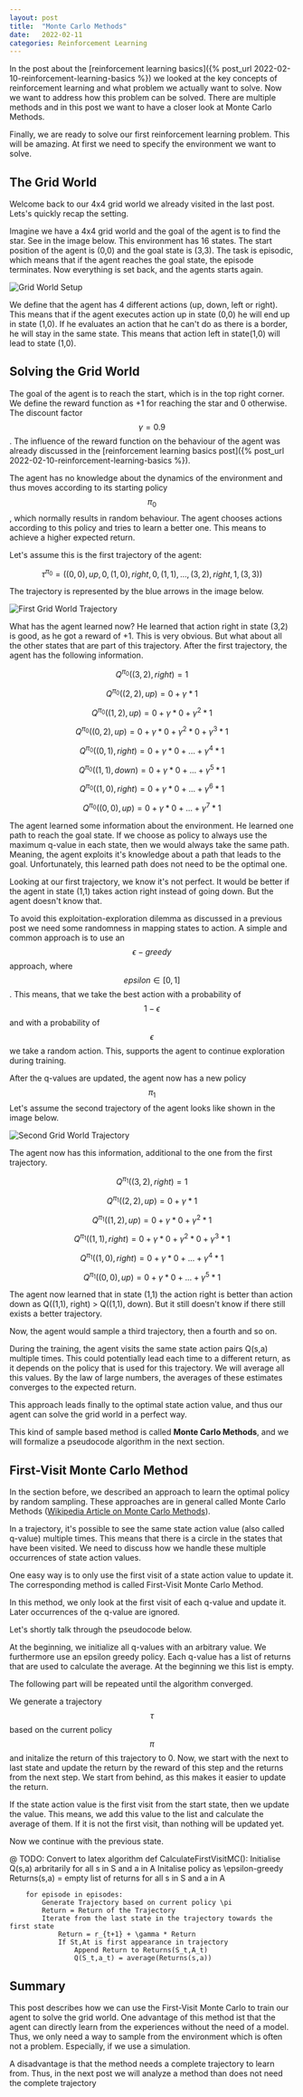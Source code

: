 ```yaml
---
layout: post
title:  "Monte Carlo Methods"
date:   2022-02-11
categories: Reinforcement Learning
---
```


In the post about the [reinforcement learning basics]({% post_url 2022-02-10-reinforcement-learning-basics %}) we looked at the key concepts of reinforcement learning and what problem we actually want to solve. Now we want to address how this problem can be
solved. There are multiple methods and in this post we want to have a closer look at Monte Carlo Methods.

Finally, we are ready to solve our first reinforcement learning problem. This will be amazing. At first we need to specify
the environment we want to solve.

## The Grid World
Welcome back to our 4x4 grid world we already visited in the last post. Lets's quickly recap the setting.

Imagine we have a 4x4 grid world and the goal of the agent is to find the star. See in the image below.
This environment has 16 states. The start position of the agent is (0,0) and the goal state is (3,3). The task is episodic, which means that if the agent reaches the goal state, the episode terminates. Now everything is set back, and the agents starts again.

![Grid World Setup](/images/grid_world_setup.png)

We define that the agent has 4 different actions (up, down, left or right). This means that if the agent
executes action up in state (0,0) he will end up in state (1,0). If he evaluates an action that he can't do as there is a border, he will
stay in the same state. This means that action left in state(1,0) will lead to state (1,0).

## Solving the Grid World
The goal of the agent is to reach the start, which is in the top right corner. We define the reward function as +1 for reaching the star and 0 otherwise. The discount factor $$\gamma = 0.9$$. The influence of the reward function on the
behaviour of the agent was already discussed in the [reinforcement learning basics post]({% post_url 2022-02-10-reinforcement-learning-basics %}).

The agent has no knowledge about the dynamics of the environment and thus moves according to its starting policy $$\pi_{0}$$, which normally results in random behaviour. The agent chooses actions according to this policy and tries to learn a better one. This means to achieve a higher expected return.

Let's assume this is the first trajectory of the agent:

$$\tau^{\pi_0}=((0,0),up,0,(1,0),right,0,(1,1),...,(3,2),right,1,(3,3))$$

The trajectory is represented by the blue arrows in the image below.

![First Grid World Trajectory](/images/grid_world_trajcectory1.png)

What has the agent learned now? He learned that action right in state (3,2) is good, as he got a reward of +1. This
is very obvious. But what about all the other states that are part of this trajectory. After the first trajectory, the agent has the following information.

$$Q^{\pi_0}((3,2),right) = 1$$

$$Q^{\pi_0}((2,2), up) = 0 + \gamma * 1$$

$$Q^{\pi_0}((1,2), up) = 0 + \gamma * 0 + \gamma^2 * 1$$

$$Q^{\pi_0}((0,2), up) = 0 + \gamma * 0 + \gamma^2 * 0 + \gamma^3 * 1$$

$$Q^{\pi_0}((0,1), right) = 0 + \gamma * 0  + ... + \gamma^4 * 1$$

$$Q^{\pi_0}((1,1), down) = 0 + \gamma * 0 + ... + \gamma^5 * 1$$

$$Q^{\pi_0}((1,0), right) = 0 + \gamma * 0 + ... + \gamma^6 * 1$$

$$Q^{\pi_0}((0,0), up) = 0 + \gamma * 0 + ... + \gamma^7 * 1$$

The agent learned some information about the environment. He learned one path to reach the goal state. If we choose as policy
to always use the maximum q-value in each state, then we would always take the same path. Meaning, the agent exploits it's 
knowledge about a path that leads to the goal. Unfortunately, this learned path does not need to be the optimal one. 

Looking at our first trajectory, we know it's not perfect. It would be better if the agent in state (1,1) takes action right
instead of going down. But the agent doesn't know that.

To avoid this exploitation-exploration dilemma as discussed in a previous post we need some randomness in mapping states to action.
A simple and common approach is to use an $$\epsilon- greedy$$ approach, where $$epsilon \in [0,1]$$. This means, that we
take the best action with a probability of $$1-\epsilon$$ and with a probability of $$\epsilon$$ we take a random action. This, supports the agent to continue exploration during training.

After the q-values are updated, the agent now has a new policy $$\pi_1$$
Let's assume the second trajectory of the agent looks like shown in the image below.

![Second Grid World Trajectory](/images/grid_world_trajectory2.png)

The agent now has this information, additional to the one from the first trajectory.

$$Q^{\pi_1}((3,2),right) = 1$$

$$Q^{\pi_1}((2,2), up) = 0 + \gamma * 1$$

$$Q^{\pi_1}((1,2), up) = 0 + \gamma * 0 + \gamma^2 * 1$$

$$Q^{\pi_1}((1,1), right) = 0 + \gamma * 0 + \gamma^2 * 0 + \gamma^3 * 1$$

$$Q^{\pi_1}((1,0), right) = 0 + \gamma * 0 + ... + \gamma^4 * 1$$

$$Q^{\pi_1}((0,0), up) = 0 + \gamma * 0 + ... + \gamma^5 * 1$$


The agent now learned that in state (1,1) the action right is better than action down as Q((1,1), right) > Q((1,1), down). But it
still doesn't know if there still exists a better trajectory.

Now, the agent would sample a third trajectory, then a fourth and so on.

During the training, the agent visits the same state action pairs Q(s,a) multiple times. This could potentially
lead each time to a different return, as it depends on the policy that is used for this trajectory. We will average all this values. By the law of large numbers, the averages of these estimates converges to the expected return.

This approach leads finally to the optimal state action value, and thus our agent can solve the grid world in a perfect way.

This kind of sample based method is called **Monte Carlo Methods**, and we will formalize a pseudocode algorithm in the next section.

## First-Visit Monte Carlo Method
In the section before, we described an approach to learn the optimal policy by random sampling. These approaches are in general
called Monte Carlo Methods ([Wikipedia Article on Monte Carlo Methods](https://en.wikipedia.org/wiki/Monte_Carlo_method)).

In a trajectory, it's possible to see the same state action value (also called q-value) multiple times. This means that there is a circle in the states
that have been visited. We need to discuss how we handle these multiple occurrences of state action values. 

One easy way is to only use the first visit of a state action value to update it. The corresponding method is called
First-Visit Monte Carlo Method. 

In this method, we only look at the first visit of each q-value and update it. Later occurrences of the q-value are ignored.

Let's shortly talk through the pseudocode below.

At the beginning, we initialize all q-values with an arbitrary value. We furthermore use an epsilon greedy policy.
Each q-value has a list of returns that are used to calculate the average. At the beginning we this list is empty.

The following part will be repeated until the algorithm converged.

We generate a trajectory $$\tau$$ based on the current policy $$\pi$$ and initalize the return of this trajectory to 0.
Now, we start with the next to last state and update the return by the reward of this step and the returns from the next step.
We start from behind, as this makes it easier to update the return.

If the state action value is the first visit from the start state, then we update the value. This means, we add this value to the list and calculate the average of them. If it is not the first visit, than nothing will be updated yet. 

Now we continue with the previous state.


@ TODO: Convert to latex algorithm
    def CalculateFirstVisitMC():
        Initialise Q(s,a) arbritarily for all s in S and a in A
        Initalise policy as \epsilon-greedy
        Returns(s,a) = empty list of returns for all s in S and a in A

        for episode in episodes:
            Generate Trajectory based on current policy \pi
            Return = Return of the Trajectory
            Iterate from the last state in the trajectory towards the first state
                Return = r_{t+1} + \gamma * Return 
                If St,At is first appearance in trajectory
                    Append Return to Returns(S_t,A_t)
                    Q(S_t,a_t) = average(Returns(s,a))


## Summary
This post describes how we can use the First-Visit Monte Carlo to train our agent to solve the grid world. One advantage of this method ist that the agent can directly learn from the experiences without the need of a model. Thus, we only need a way to 
sample from the environment which is often not a problem. Especially, if we use a simulation.

A disadvantage is that the method needs a complete trajectory to learn from. Thus, in the next post we will analyze a method
than does not need the complete trajectory